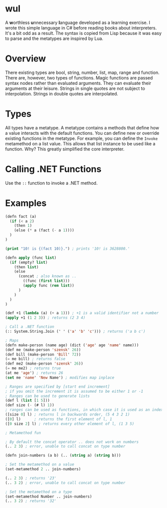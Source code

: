 wul
========
A **w**orthless **u**nnecessary **l**anguage developed as a learning exercise. I wrote this simple language in C# before reading books about interpreters. It's a bit odd as a result. The syntax is copied from Lisp because it was easy to parse and the metatypes are inspired by Lua. 

Overview
========
There existing types are bool, string, number, list, map, range and function. There are, however, two types of functions. Magic functions are passed syntax nodes rather than evaluated arguments. 
They can evaluate their arguments at their leisure. Strings in single quotes are not subject to interpolation. Strings in double quotes are interpolated. 

Types
=========
All types have a metatype. A metatype contains a methods that define how a value interacts with the default functions. You can define new or override existing functions in the metatype. For example, you can define the `Invoke` metamethod on a list value. This allows that list instance to be used like a function. Why? This greatly simplified the core interpreter.

Calling .NET Functions
======================
Use the `::` function to invoke a .NET method. 

Examples
=======
```lisp
(defn fact (a) 
  (if (< a 2) 
    (then 1)
    (else (* a (fact (- a 1))))
  )
)

(print "10! is {(fact 10)}.") ; prints '10! is 3628800.'
```

```lisp
(defn apply (func list)
  (if (empty? list) 
    (then list) 
    (else 
      (concat ; also known as ..
        ((func (first list))) 
        (apply func (rem list))
      )
    )
  )
)

(def +1 (lambda (a) (+ a 1))) ; +1 is a valid identifier not a number
(apply +1 (1 2 3)) ; returns (2 3 4)
```

```lisp
; Call a .NET function
(:: System.String.Join (' ' ('a' 'b' 'c'))) ; returns ('a b c')
```

```lisp
; Maps
(defn make-person (name age) (dict ('age' age 'name' name)))
(def me (make-person 'szensk' 26))
(def bill (make-person 'Bill' 72))
(= me bill) ; returns false
(def me2 (make-person 'szensk' 26))
(= me me2) ; returns true
(at me 'age') ; returns 26
(set me 'name' 'New Name') ; modifies map inplace 
```

```lisp
; Ranges are specified by [start end increment]
; if you omit the increment it is assumed to be either 1 or -1
; Ranges can be used to generate lists
(def l (list [1 5])) 
(def size (- (# l) 1))
; ranges can be used as functions, in which case it is used as an index into a list
([size 0] l) ; returns l in backwards order, (5 4 3 2 1)
([0] l)      ; returns the first element of l, 1
([0 size 2] l) ; returns every other element of l, (1 3 5)
```

```lisp
; Metamethod fun

; By default the concat operator .. does not work on numbers
(.. 2 3) ; error, unable to call concat on type number 

(defn join-numbers (a b) (.. (string a) (string b)))

; Set the metamethod on a value
(set-metamethod 2 .. join-numbers)

(.. 2 3) ; returns '23'
(.. 3 2) ; error, unable to call concat on type number

; Set the metamethod on a type
(set-metamethod Number .. join-numbers)
(.. 3 2) ; returns '32'
```